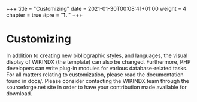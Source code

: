 +++
title = "Customizing"
date = 2021-01-30T00:08:41+01:00
weight = 4
chapter = true
#pre = "<b>1. </b>"
+++

# Customizing

In addition to creating new bibliographic styles, and languages,
the visual display of WIKINDX (the template) can also be changed.
Furthermore, PHP developers can write plug-in modules for various
database-related tasks. For all matters relating to customization,
please read the documentation found in docs/. Please consider contacting
the WIKINDX team through the sourceforge.net site in order to have your
contribution made available for download.
